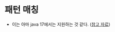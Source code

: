 # 패턴 매칭 
- 이는 아마 java 17에서는 지원하는 것 같다. ([참고 자료](https://docs.oracle.com/en/java/javase/18/language/pattern-matching-switch-expressions-and-statements.html))
